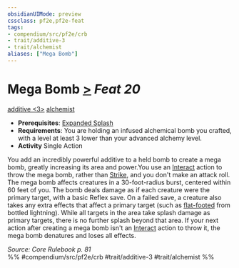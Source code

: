 ```yaml
---
obsidianUIMode: preview
cssclass: pf2e,pf2e-feat
tags:
- compendium/src/pf2e/crb
- trait/additive-3
- trait/alchemist
aliases: ["Mega Bomb"]
---
```

# Mega Bomb  [>](rules/core-rulebook/chapter-9-playing-the-game.md#Actions "Single Action") *Feat 20*  
[additive <3>](rules/traits/additive.md)  [alchemist](rules/traits/alchemist.md)  

- **Prerequisites**: [Expanded Splash](compendium/feats/expanded-splash.md)
- **Requirements**: You are holding an infused alchemical bomb you crafted, with a level at least 3 lower than your advanced alchemy level.
- **Activity** Single Action

You add an incredibly powerful additive to a held bomb to create a mega bomb, greatly increasing its area and power.You use an [Interact](rules/actions/interact.md) action to throw the mega bomb, rather than [Strike](rules/actions/strike.md), and you don't make an attack roll. The mega bomb affects creatures in a 30-foot-radius burst, centered within 60 feet of you. The bomb deals damage as if each creature were the primary target, with a basic Reflex save. On a failed save, a creature also takes any extra effects that affect a primary target (such as [flat-footed](rules/conditions.md#Flat-footed) from bottled lightning). While all targets in the area take splash damage as primary targets, there is no further splash beyond that area. If your next action after creating a mega bomb isn't an [Interact](rules/actions/interact.md) action to throw it, the mega bomb denatures and loses all effects.

*Source: Core Rulebook p. 81*  
%% #compendium/src/pf2e/crb #trait/additive-3 #trait/alchemist %%
